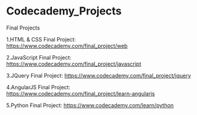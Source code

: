 # Codecademy_Projects
Final Projects

1.HTML & CSS Final Project: https://www.codecademy.com/final_project/web

2.JavaScript Final Project: https://www.codecademy.com/final_project/javascript

3.JQuery Final Project: https://www.codecademy.com/final_project/jquery

4.AngularJS Final Project: https://www.codecademy.com/final_project/learn-angularjs

5.Python Final Project: https://www.codecademy.com/learn/python
